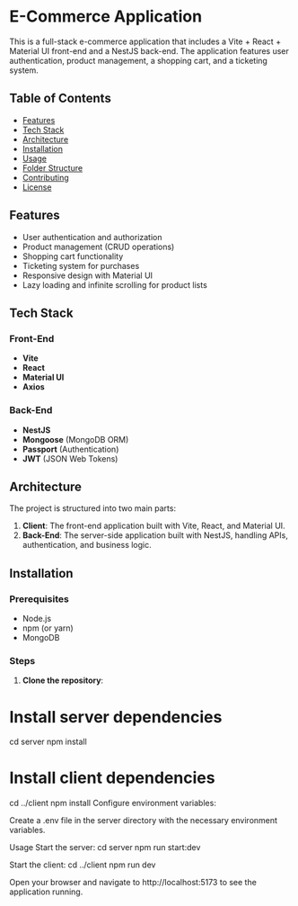 # E-Commerce Application

This is a full-stack e-commerce application that includes a Vite + React + Material UI front-end and a NestJS back-end. The application features user authentication, product management, a shopping cart, and a ticketing system.

## Table of Contents

- [Features](#features)
- [Tech Stack](#tech-stack)
- [Architecture](#architecture)
- [Installation](#installation)
- [Usage](#usage)
- [Folder Structure](#folder-structure)
- [Contributing](#contributing)
- [License](#license)

## Features

- User authentication and authorization
- Product management (CRUD operations)
- Shopping cart functionality
- Ticketing system for purchases
- Responsive design with Material UI
- Lazy loading and infinite scrolling for product lists

## Tech Stack

### Front-End

- **Vite**
- **React**
- **Material UI**
- **Axios**

### Back-End

- **NestJS**
- **Mongoose** (MongoDB ORM)
- **Passport** (Authentication)
- **JWT** (JSON Web Tokens)

## Architecture

The project is structured into two main parts:

1. **Client**: The front-end application built with Vite, React, and Material UI.
2. **Back-End**: The server-side application built with NestJS, handling APIs, authentication, and business logic.

## Installation

### Prerequisites

- Node.js
- npm (or yarn)
- MongoDB

### Steps

1. **Clone the repository**:

# Install server dependencies
cd server
npm install

# Install client dependencies
cd ../client
npm install
Configure environment variables:

Create a .env file in the server directory with the necessary environment variables.

Usage
Start the server:
cd server
npm run start:dev

Start the client:
cd ../client
npm run dev

Open your browser and navigate to http://localhost:5173 to see the application running.